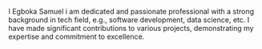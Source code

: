 I Egboka Samuel i am dedicated and passionate professional with a strong background in tech field, e.g., software development, data science, etc. I have made significant contributions to various projects, demonstrating my expertise and commitment to excellence. 
